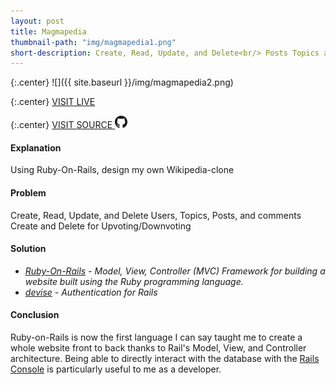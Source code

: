 ```yaml
---
layout: post
title: Magmapedia
thumbnail-path: "img/magmapedia1.png"
short-description: Create, Read, Update, and Delete<br/> Posts Topics and Comments.<br/> Devise gem handles authentication and authorization.<br/> Built on Rails.
---
```


{:.center}
![]({{ site.baseurl }}/img/magmapedia2.png)

{:.center}
[VISIT LIVE](https://magmapedia.herokuapp.com/users/sign_up)

{:.center}
[VISIT SOURCE <img src="/img/github-logo.png" alt="GitHub Logo" style="width: 20px;"/>](https://github.com/Neidley/magmapedia)

#### Explanation

Using Ruby-On-Rails, design my own Wikipedia-clone

#### Problem

Create, Read, Update, and Delete Users, Topics, Posts, and comments
Create and Delete for Upvoting/Downvoting

#### Solution

* _[Ruby-On-Rails](https://guides.rubyonrails.org/getting_started.html#what-s-next-questionmark) - Model, View, Controller (MVC) Framework for building a website built using the Ruby programming language._
* _[devise](https://github.com/plataformatec/devise) - Authentication for Rails_

#### Conclusion

Ruby-on-Rails is now the first language I can say taught me to create a whole
website front to back thanks to Rail's Model, View, and Controller architecture.
Being able to directly interact with the database with the [Rails Console](https://guides.rubyonrails.org/command_line.html) is particularly
useful to me as a developer.
